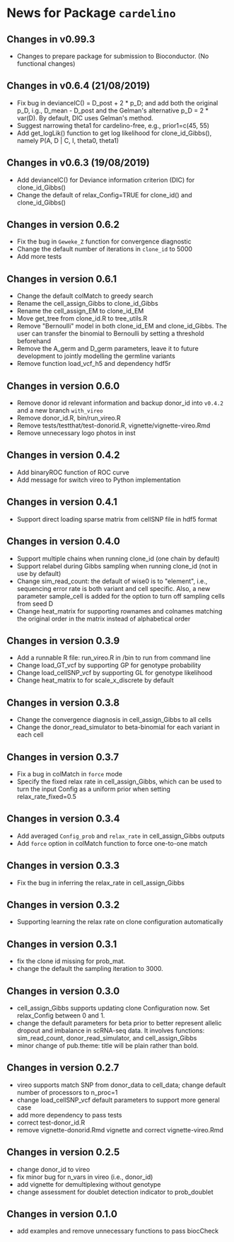 # News for Package `cardelino`

## Changes in v0.99.3
* Changes to prepare package for submission to Bioconductor. (No functional
  changes)

## Changes in v0.6.4 (21/08/2019)
* Fix bug in devianceIC() = D_post + 2 * p_D; and add both the original p_D, 
  i.g., D_mean - D_post and the Gelman's alternative p_D = 2 * var(D). By 
  default, DIC uses Gelman's method.
* Suggest narrowing theta1 for cardelino-free, e.g., prior1=c(45, 55)
* Add get_logLik() function to get log likelihood for clone_id_Gibbs(), namely
  P(A, D | C, I, theta0, theta1)

## Changes in v0.6.3 (19/08/2019)
* Add devianceIC() for Deviance information criterion (DIC) for 
  clone_id_Gibbs()
* Change the default of relax_Config=TRUE for clone_id() and clone_id_Gibbs()

## Changes in version 0.6.2
* Fix the bug in `Geweke_Z` function for convergence diagnostic
* Change the default number of iterations in `clone_id` to 5000
* Add more tests

## Changes in version 0.6.1
* Change the default colMatch to greedy search
* Rename the cell_assign_Gibbs to clone_id_Gibbs
* Rename the cell_assign_EM to clone_id_EM
* Move get_tree from clone_id.R to tree_utils.R
* Remove "Bernoulli" model in both clone_id_EM and clone_id_Gibbs. The 
  user can transfer the binomial to Bernoulli by setting a threshold 
  beforehand
* Remove the A_germ and D_germ parameters, leave it to future 
  development to jointly modelling the germline variants
* Remove function load_vcf_h5 and dependency hdf5r


## Changes in version 0.6.0
* Remove donor id relevant information and backup donor_id into `v0.4.2` 
  and a new branch `with_vireo`
* Remove donor_id.R, bin/run_vireo.R
* Remove tests/testthat/test-donorid.R, vignette/vignette-vireo.Rmd
* Remove unnecessary logo photos in inst


## Changes in version 0.4.2
* Add binaryROC function of ROC curve
* Add message for switch vireo to Python implementation


## Changes in version 0.4.1
* Support direct loading sparse matrix from cellSNP file in hdf5 format


## Changes in version 0.4.0
* Support multiple chains when running clone_id (one chain by default)
* Support relabel during Gibbs sampling when running clone_id (not in 
  use by default)
* Change sim_read_count: the default of wise0 is to "element", i.e.,
  sequencing error rate is both variant and cell specific. Also, a new
  parameter sample_cell is added for the option to turn off sampling 
  cells from seed D
* Change heat_matrix for supporting rownames and colnames matching the 
  original order in the matrix instead of alphabetical order


## Changes in version 0.3.9
* Add a runnable R file: run_vireo.R in /bin to run from command line 
* Change load_GT_vcf by supporting GP for genotype probability
* Change load_cellSNP_vcf by supporting GL for genotype likelihood
* Change heat_matrix to for scale_x_discrete by default


## Changes in version 0.3.8
* Change the convergence diagnosis in cell_assign_Gibbs to all cells
* Change the donor_read_simulator to beta-binomial for each variant in 
  each cell


## Changes in version 0.3.7
* Fix a bug in colMatch in `force` mode
* Specify the fixed relax rate in cell_assign_Gibbs, which can be used 
  to turn the input Config as a uniform prior when setting 
  relax_rate_fixed=0.5


## Changes in version 0.3.4
* Add averaged `Config_prob` and `relax_rate` in cell_assign_Gibbs 
  outputs
* Add `force` option in colMatch function to force one-to-one match


## Changes in version 0.3.3
* Fix the bug in inferring the relax_rate in cell_assign_Gibbs


## Changes in version 0.3.2
* Supporting learning the relax rate on clone configuration 
  automatically


## Changes in version 0.3.1
* fix the clone id missing for prob_mat.
* change the default the sampling iteration to 3000.


## Changes in version 0.3.0
* cell_assign_Gibbs supports updating clone Configuration now. Set 
  relax_Config between 0 and 1.
* change the default parameters for beta prior to better represent 
  allelic dropout and imbalance in scRNA-seq data. It involves functions:
  sim_read_count, donor_read_simulator, and cell_assign_Gibbs
* minor change of pub.theme: title will be plain rather than bold.


## Changes in version 0.2.7
* vireo supports match SNP from donor_data to cell_data; change default
  number of processors to n_proc=1
* change load_cellSNP_vcf default parameters to support more general case
* add more dependency to pass tests
* correct test-donor_id.R
* remove vignette-donorid.Rmd vignette and correct vignette-vireo.Rmd


## Changes in version 0.2.5
* change donor_id to vireo
* fix minor bug for n_vars in vireo (i.e., donor_id)
* add vignette for demultiplexing without genotype
* change assessment for doublet detection indicator to prob_doublet


## Changes in version 0.1.0
* add examples and remove unnecessary functions to pass biocCheck
